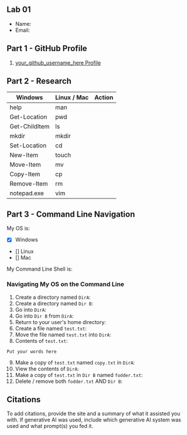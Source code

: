 ## Lab 01

- Name:
- Email:

## Part 1 - GitHub Profile

1. [your_github_username_here Profile](FIXTHISURL-https://github.com/your_username)

## Part 2 - Research

| Windows | Linux / Mac | Action |
| ---     | ---         | ---    |
| help    | man         |        |
| Get-Location | pwd    |        |
| Get-ChildItem | ls    |        |
| mkdir   | mkdir       |        |
| Set-Location | cd     |        |
| New-Item | touch      |        |
| Move-Item | mv        |        |
| Copy-Item | cp        |        |
| Remove-Item | rm      |        |
| notepad.exe | vim     |        |

## Part 3 - Command Line Navigation

My OS is:
- [x] Windows
- [] Linux
- [] Mac

My Command Line Shell is: 

### Navigating My OS on the Command Line

1. Create a directory named `DirA`:
2. Create a directory named `Dir B`:
3. Go into `DirA`:
4. Go into `Dir B` from `DirA`:
5. Return to your user's home directory:
6. Create a file named `test.txt`:
7. Move the file named `test.txt` into `DirA`:
8. Contents of `test.txt`:
```
Put your words here
```
9. Make a copy of `test.txt` named `copy.txt` in `DirA`:
10. View the contents of `DirA`: 
11. Make a copy of `test.txt` in `Dir B` named `fodder.txt`:
12. Delete / remove both `fodder.txt` AND `Dir B`:

## Citations

To add citations, provide the site and a summary of what it assisted you with.  If generative AI was used, include which generative AI system was used and what prompt(s) you fed it.




